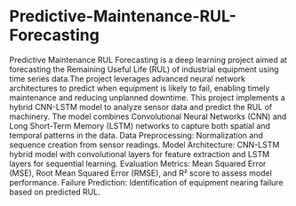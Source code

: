 # Predictive-Maintenance-RUL-Forecasting
Predictive Maintenance RUL Forecasting is a deep learning project aimed at forecasting the Remaining Useful Life (RUL) of industrial equipment using time series data.The project leverages advanced neural network architectures to predict when equipment is likely to fail, enabling timely maintenance and reducing unplanned downtime.
This project implements a hybrid CNN-LSTM model to analyze sensor data and predict the RUL of machinery. The model combines Convolutional Neural Networks (CNN) and Long Short-Term Memory (LSTM) networks to capture both spatial and temporal patterns in the data.
Data Preprocessing: Normalization and sequence creation from sensor readings.
Model Architecture: CNN-LSTM hybrid model with convolutional layers for feature extraction and LSTM layers for sequential learning.
Evaluation Metrics: Mean Squared Error (MSE), Root Mean Squared Error (RMSE), and R² score to assess model performance.
Failure Prediction: Identification of equipment nearing failure based on predicted RUL.

